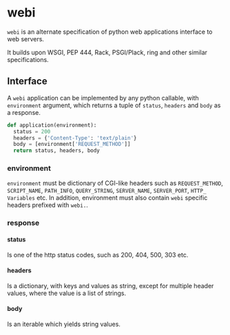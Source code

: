 webi
====

`webi` is an alternate specification of python web applications interface to web servers.

It builds upon WSGI, PEP 444, Rack, PSGI/Plack, ring and other similar specifications.

## Interface

A `webi` application can be implemented by any python callable, with `environment` argument, which returns a tuple of `status`, `headers` and `body` as a response.

```python
def application(environment):
  status = 200
  headers = {'Content-Type': 'text/plain'}
  body = [environment['REQUEST_METHOD']]
  return status, headers, body
```
### environment

`environment` must be dictionary of CGI-like headers such as `REQUEST_METHOD`, `SCRIPT_NAME`, `PATH_INFO`, `QUERY_STRING`, `SERVER_NAME`, `SERVER_PORT`, `HTTP_ Variables` etc. In addition, environment must also contain `webi` specific headers prefixed with `webi.`.

### response

#### status
Is one of the http status codes, such as 200, 404, 500, 303 etc.

#### headers
Is a dictionary, with keys and values as string, except for multiple header values, where the value is a list of strings.

#### body
Is an iterable which yields string values.
